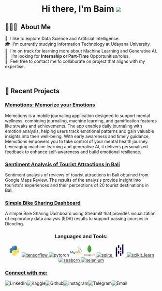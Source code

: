 <h1 align="center"><b>Hi there, I'm Baim </b><img src="https://media.giphy.com/media/hvRJCLFzcasrR4ia7z/giphy.gif" width="35"></h1>


## 👨🏻‍💻 &nbsp;About Me

🔭 &nbsp;I like to explore Data Science and Artificial Intelligence.\
🎓 &nbsp;I'm currently studying Information Technology at Udayana University.\
🌱 &nbsp;I'm on track for learning more about Machine Learning and Generative AI.\
💼 &nbsp; I’m looking for **Internship or Part-Time** Opportunities/roles.\
💬 &nbsp;Feel free to contact me fo collaborate on project that aligns with my expertise.

<br>

## 📝 Recent Projects
### [ Memotions: Memorize your Emotions ](https://github.com/memotions)<br>
Memotions is a mobile journaling application designed to support mental wellness, combining journaling, machine learning, and gamification features like streaks and achievements. The app enables daily journaling with emotion analysis, helping users track emotional patterns and gain valuable insights into their well-being. With early awareness and timely guidance, Memotions empowers you to take control of your mental health journey. Leveraging machine learning and generative AI, it delivers personalized feedback to enhance self-awareness and build emotional resilience.

### [ Sentiment Analysis of Tourist Attractions in Bali ](https://github.com/MuhIbrahimm/Sentiment-Analysis-of-Tourist-Attractions-in-Bali)<br>
Sentiment analysis of reviews of tourist attractions in Bali obtained from Google Maps Review. The results of the analysis provide insight into tourists's experiences and their perceptions of 20 tourist destinations in Bali.


### [ Simple Bike Sharing Dashboard ](https://github.com/MuhIbrahimm/dicoding-data-analysis)<br>
A simple Bike Sharing Dashboard using Streamlit that provides visualization of exploratory data analysis (EDA) results to support passing courses in Dicoding.

<h3 align="center">Languages and Tools:</h3>
  <p align="center">
    <img src="https://raw.githubusercontent.com/devicons/devicon/master/icons/python/python-original.svg" alt="python" width="40" height="40"/> </a> <a href="https://pytorch.org/" target="_blank" rel="noreferrer">
    <img src="https://www.vectorlogo.zone/logos/tensorflow/tensorflow-icon.svg" alt="tensorflow" width="40" height="40"/> </a>
    <img src="https://www.vectorlogo.zone/logos/pytorch/pytorch-icon.svg" alt="pytorch" width="40" height="40"/> </a> <a href="https://scikit-learn.org/" target="_blank" rel="noreferrer">
    <img src="https://raw.githubusercontent.com/devicons/devicon/master/icons/mysql/mysql-original-wordmark.svg" alt="mysql" width="40" height="40"/> </a> <a href="https://opencv.org/" target="_blank" rel="noreferrer">
    <img src="https://raw.githubusercontent.com/devicons/devicon/master/icons/mongodb/mongodb-original-wordmark.svg" alt="mongodb" width="40" height="40"/> </a> <a href="https://www.mysql.com/" target="_blank" rel="noreferrer">
    <img src="https://www.vectorlogo.zone/logos/sqlite/sqlite-icon.svg" alt="sqlite" width="40" height="40"/> </a> <a href="https://www.tensorflow.org" target="_blank" rel="noreferrer">
    <img src="https://raw.githubusercontent.com/devicons/devicon/2ae2a900d2f041da66e950e4d48052658d850630/icons/pandas/pandas-original.svg" alt="pandas" width="40" height="40"/> </a> <a href="https://www.photoshop.com/en" target="_blank" rel="noreferrer">
    <img src="https://upload.wikimedia.org/wikipedia/commons/0/05/Scikit_learn_logo_small.svg" alt="scikit_learn" width="40" height="40"/> </a> <a href="https://seaborn.pydata.org/" target="_blank" rel="noreferrer">
    <img src="https://seaborn.pydata.org/_images/logo-mark-lightbg.svg" alt="seaborn" width="40" height="40"/> </a> <a href="https://www.selenium.dev" target="_blank" rel="noreferrer">
    <img src="https://raw.githubusercontent.com/detain/svg-logos/780f25886640cef088af994181646db2f6b1a3f8/svg/selenium-logo.svg" alt="selenium" width="40" height="40"/> </a> <a href="https://www.sqlite.org/" target="_blank" rel="noreferrer">
  </p>
  

<h3 align="left">Connect with me:</h3>
<a href="https://www.linkedin.com/in/muhibrahimm/">
  <img align="left" alt="LinkedIn" src="https://img.shields.io/badge/Linkedin-0A66C2?style=for-the-badge&logo=Linkedin&logoColor=white" />
</a>
<a href="https://www.kaggle.com/muhibrahimmm">
  <img align="left" alt="Kaggle" src="https://img.shields.io/badge/Kaggle-20BEFF?style=for-the-badge&logo=Kaggle&logoColor=white" />
</a>
<a href="https://github.com/MuhIbrahimm">
  <img align="left" alt="Github" src="https://img.shields.io/badge/Github-181717?style=for-the-badge&logo=Github&logoColor=white" />
</a>
<a href="https://www.instagram.com/ibrhm.muh/">
  <img align="left" alt="Instagram" src="https://img.shields.io/badge/Instagram-E4405F?style=for-the-badge&logo=instagram&logoColor=white" />
</a>
<a href="https://t.me/ibrahim_muh">
  <img align="left" alt="Telegram" src="https://img.shields.io/static/v1?message=Telegrm&logo=telegram&label=&color=2CA5E0&logoColor=white&labelColor=&style=for-the-badge" />
</a>
<a href="mailto:baim21121994@gmail.com">
  <img align="left" alt="Email" src="https://img.shields.io/static/v1?message=Email&logo=gmail&label=&color=A084DC&logoColor=white&labelColor=&style=for-the-badge" />
</a>
